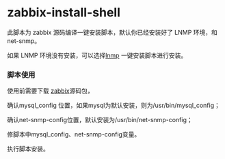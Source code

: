 # zabbix-install-shell
此脚本为 zabbix 源码编译一键安装脚本，默认你已经安装好了 LNMP 环境，和 net-snmp。

如果 LNMP 环境没有安装，可以选择[lnmp](https://lnmp.org/install.html) 一键安装脚本进行安装。

### 脚本使用

使用前需要下载 [zabbix](https://www.zabbix.com/download_sources )源码包，

确认mysql_config 位置，如果mysql为默认安装，则为/usr/bin/mysql_config；

确认net-snmp-config位置，默认安装为/usr/bin/net-snmp-config；

修脚本中mysql_config、net-snmp-config变量。

执行脚本安装。